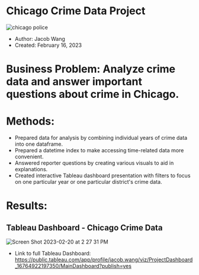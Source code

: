 # Chicago Crime Data Project

![chicago police](https://user-images.githubusercontent.com/112730629/219494357-cb7891a2-b424-4364-bc92-1a074e8d4064.jpeg)

* Author: Jacob Wang
* Created: February 16, 2023

# Business Problem: Analyze crime data and answer important questions about crime in Chicago.

# Methods: 
* Prepared data for analysis by combining individual years of crime data into one dataframe.
* Prepared a datetime index to make accessing time-related data more convenient.
* Answered reporter questions by creating various visuals to aid in explanations. 
* Created interactive Tableau dashboard presentation with filters to focus on one particular year or one particular district's crime data.

# Results: 






## Tableau Dashboard - Chicago Crime Data
![Screen Shot 2023-02-20 at 2 27 31 PM](https://user-images.githubusercontent.com/112730629/220207557-27fcd4c8-0f9e-422d-b589-cb472633280e.png)




* Link to full Tableau Dashboard: https://public.tableau.com/app/profile/jacob.wang/viz/ProjectDashboard_16764922197350/MainDashboard?publish=yes
